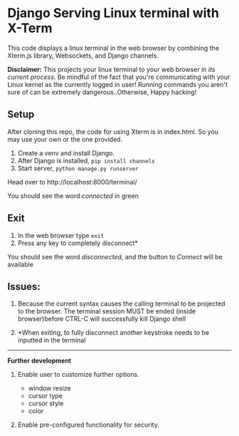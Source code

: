 # Django Serving Linux terminal with X-Term


This code displays a linux terminal in the web browser by combining the Xterm.js library,  Websockets, and Django channels.

**Disclaimer:**
This projects your linux terminal to your web browser in *its current process*. Be mindful of the fact that you're communicating
with your Linux kernel as the currently logged in user! Running commands you aren't sure of can be extremely dangerous..Otherwise, Happy hacking!

## Setup
After cloning this repo, the code for using Xterm is in index.html. So you may use your own or the one provided.

1. Create a venv and install Django. 
2. After Django is installed, `pip install channels`
3. Start server, `python manage.py runserver`

Head over to http://localhost:8000/terminal/

You should see the word *connected* in green

## Exit
1. In the web browser type `exit`
2. Press any key to completely disconnect*

You should see the word *disconnected*, and the button to *Connect* will be available

## **Issues**:
1. Because the current syntax causes the calling terminal to be projected to the browser. The terminal session MUST 
be ended (inside browser)before CTRL-C will successfully kill Django shell

2. *When exiting, to fully disconnect another keystroke needs to be inputted in the terminal
---

**Further development**
1. Enable user to customize further options.
     - window resize
     - cursor type
     - cursor style
     - color

2. Enable pre-configured functionality for security.
